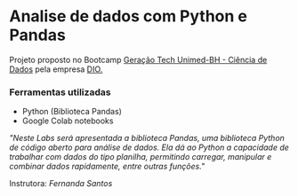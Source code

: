 # Analise de dados com Python e Pandas

Projeto proposto no Bootcamp [Geração Tech Unimed-BH - Ciência de Dados](https://www.dio.me/bootcamp/geracao-tech-unimed-bh-ciencia-de-dados?ref=CG-bootcamp-unimed-bh-ciencia-de-dados) pela empresa [DIO.](https://www.dio.me/)

### **Ferramentas utilizadas**

- Python (Biblioteca Pandas)
- Google Colab notebooks

*"Neste Labs será apresentada a biblioteca Pandas, uma biblioteca Python de código aberto para análise de dados. Ela dá ao Python a capacidade de trabalhar com dados do tipo planilha, permitindo carregar, manipular e combinar dados rapidamente, entre outras funções."*

Instrutora: *Fernanda Santos*